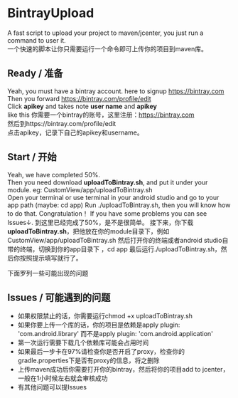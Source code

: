 # BintrayUpload
A fast script to upload your project to maven/jcenter, you just run a command to user it.   
一个快速的脚本让你只需要运行一个命令即可上传你的项目到maven库。

## Ready / 准备
Yeah, you must have a bintray account. here to signup https://bintray.com  
Then you forward https://bintray.com/profile/edit   
Click **apikey** and takes note **user name** and **apikey**  
like this
你需要一个bintray的账号，这里注册：https://bintray.com    
然后到https://bintray.com/profile/edit    
点击apikey，记录下自己的apikey和username。

## Start / 开始
Yeah, we have completed 50%.  
Then you need download **uploadToBintray.sh**, and put it under your module. eg: CustomView/app/uploadToBintray.sh  
Open your terminal or use terminal in your android studio  and go to your app path  (maybe: cd app)
Run ./uploadToBintray.sh, then you will know how to do that.
Congratulation！
If you have some problems you can see Issues↓.
到这里已经完成了50%，是不是很简单。 
接下来，你下载**uploadToBintray.sh**，把他放在你的module目录下，例如CustomView/app/uploadToBintray.sh
然后打开你的终端或者android studio自带的终端，切换到你的app目录下 ，cd app
最后运行./uploadToBintray.sh，然后你按照提示填写就行了。




下面罗列一些可能出现的问题


## Issues / 可能遇到的问题
- 如果权限禁止的话，你需要运行chmod +x uploadToBintray.sh
- 如果你要上传一个库的话，你的项目是依赖是apply plugin: 'com.android.library' 而不是apply plugin: 'com.android.application'
- 第一次运行需要下载几个依赖库可能会占用时间
- 如果最后一步卡在97%请检查你是否开启了proxy，检查你的gradle.properties下是否有proxy的信息，将之删除
- 上传maven成功后你需要打开你的bintray，然后将你的项目add to jcenter，一般在1小时候左右就会审核成功
- 有其他问题可以提Issues
